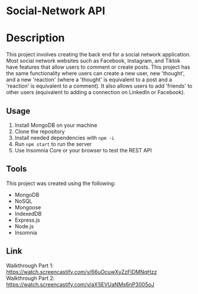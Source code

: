 # Social-Network API

# Description 

This project involves creating the back end for a social network application. Most social network websites such as Facebook, Instagram, and Tiktok have features that allow users to comment or create posts. This project has the same functionality where users can create a new user, new 'thought', and a new 'reaction' (where a 'thought' is equivalent to a post and a 'reaction' is equivalent to a comment). It also allows users to add 'friends' to other users (equivalent to adding a connection on LinkedIn or Facebook).

## Usage

1. Install MongoDB on your machine
2. Clone the repository
3. Install needed dependencies with `npm -i`
4. Run `npm start` to run the server
5. Use Insomnia Core or your browser to test the REST API

## Tools
This project was created using the following:
* MongoDB
* NoSQL
* Mongoose
* IndexedDB
* Express.js
* Node.js
* Insomnia

## Link
Walkthrough Part 1: https://watch.screencastify.com/v/66uOcuwXyZzFlDMNqHzz
<br>
Walkthrough Part 2: https://watch.screencastify.com/v/aX1jEVUaNMs6nP3005oJ